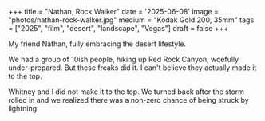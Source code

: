 +++
title = "Nathan, Rock Walker"
date = '2025-06-08'
image = "photos/nathan-rock-walker.jpg"
medium = "Kodak Gold 200, 35mm"
tags = ["2025", "film", "desert", "landscape", "Vegas"]
draft = false
+++

My friend Nathan, fully embracing the desert lifestyle.

We had a group of 10ish people, hiking up Red Rock Canyon, woefully under-prepared. But these freaks did it. I can't
believe they actually made it to the top.

Whitney and I did not make it to the top. We turned back after the storm rolled in and we realized there was a non-zero
chance of being struck by lightning.